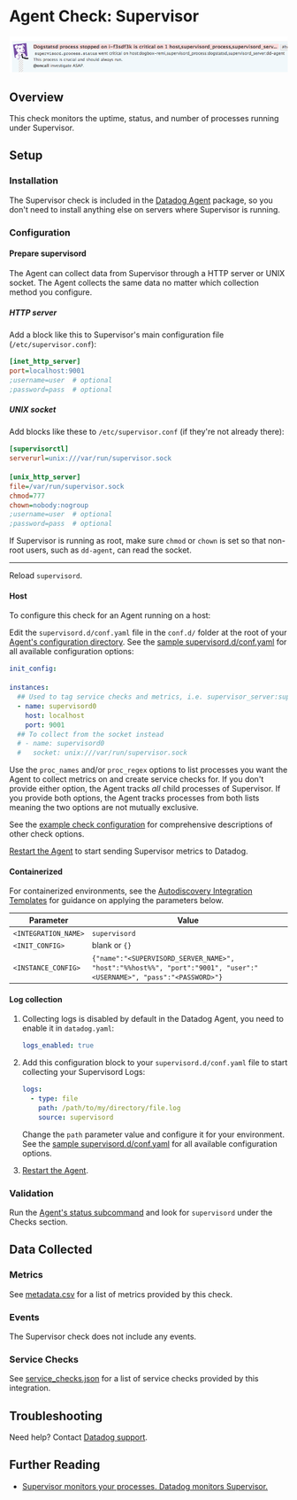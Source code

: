 # Agent Check: Supervisor

![Supervisor Event][1]

## Overview

This check monitors the uptime, status, and number of processes running under Supervisor.

## Setup

### Installation

The Supervisor check is included in the [Datadog Agent][2] package, so you don't need to install anything else on servers where Supervisor is running.

### Configuration

#### Prepare supervisord

The Agent can collect data from Supervisor through a HTTP server or UNIX socket. The Agent collects the same data no matter which collection method you configure.

##### HTTP server

Add a block like this to Supervisor's main configuration file (`/etc/supervisor.conf`):

```ini
[inet_http_server]
port=localhost:9001
;username=user  # optional
;password=pass  # optional
```

##### UNIX socket

Add blocks like these to `/etc/supervisor.conf` (if they're not already there):

```ini
[supervisorctl]
serverurl=unix:///var/run/supervisor.sock

[unix_http_server]
file=/var/run/supervisor.sock
chmod=777
chown=nobody:nogroup
;username=user  # optional
;password=pass  # optional
```

If Supervisor is running as root, make sure `chmod` or `chown` is set so that non-root users, such as `dd-agent`, can read the socket.

---

Reload `supervisord`.

<!-- xxx tabs xxx -->
<!-- xxx tab "Host" xxx -->

#### Host

To configure this check for an Agent running on a host:

Edit the `supervisord.d/conf.yaml` file in the `conf.d/` folder at the root of your [Agent's configuration directory][3]. See the [sample supervisord.d/conf.yaml][4] for all available configuration options:

```yaml
init_config:

instances:
  ## Used to tag service checks and metrics, i.e. supervisor_server:supervisord0
  - name: supervisord0
    host: localhost
    port: 9001
  ## To collect from the socket instead
  # - name: supervisord0
  #   socket: unix:///var/run/supervisor.sock
```

Use the `proc_names` and/or `proc_regex` options to list processes you want the Agent to collect metrics on and create service checks for. If you don't provide either option, the Agent tracks _all_ child processes of Supervisor. If you provide both options, the Agent tracks processes from both lists meaning the two options are not mutually exclusive.

See the [example check configuration][4] for comprehensive descriptions of other check options.

[Restart the Agent][5] to start sending Supervisor metrics to Datadog.

<!-- xxz tab xxx -->
<!-- xxx tab "Containerized" xxx -->

#### Containerized

For containerized environments, see the [Autodiscovery Integration Templates][6] for guidance on applying the parameters below.

| Parameter            | Value                                                                                                              |
| -------------------- | ------------------------------------------------------------------------------------------------------------------ |
| `<INTEGRATION_NAME>` | `supervisord`                                                                                                      |
| `<INIT_CONFIG>`      | blank or `{}`                                                                                                      |
| `<INSTANCE_CONFIG>`  | `{"name":"<SUPERVISORD_SERVER_NAME>", "host":"%%host%%", "port":"9001", "user":"<USERNAME>", "pass":"<PASSWORD>"}` |

<!-- xxz tab xxx -->
<!-- xxz tabs xxx -->

#### Log collection



1. Collecting logs is disabled by default in the Datadog Agent, you need to enable it in `datadog.yaml`:

   ```yaml
   logs_enabled: true
   ```

2. Add this configuration block to your `supervisord.d/conf.yaml` file to start collecting your Supervisord Logs:

   ```yaml
   logs:
     - type: file
       path: /path/to/my/directory/file.log
       source: supervisord
   ```

   Change the `path` parameter value and configure it for your environment.
   See the [sample supervisord.d/conf.yaml][4] for all available configuration options.

3. [Restart the Agent][5].

### Validation

Run the [Agent's status subcommand][7] and look for `supervisord` under the Checks section.

## Data Collected

### Metrics

See [metadata.csv][8] for a list of metrics provided by this check.

### Events

The Supervisor check does not include any events.

### Service Checks

See [service_checks.json][9] for a list of service checks provided by this integration.

## Troubleshooting

Need help? Contact [Datadog support][10].

## Further Reading

- [Supervisor monitors your processes. Datadog monitors Supervisor.][11]

[1]: https://raw.githubusercontent.com/DataDog/integrations-core/master/supervisord/images/supervisorevent.png
[2]: https://app.datadoghq.com/account/settings/agent/latest
[3]: https://docs.datadoghq.com/agent/guide/agent-configuration-files/#agent-configuration-directory
[4]: https://github.com/DataDog/integrations-core/blob/master/supervisord/datadog_checks/supervisord/data/conf.yaml.example
[5]: https://docs.datadoghq.com/agent/guide/agent-commands/#start-stop-and-restart-the-agent
[6]: https://docs.datadoghq.com/agent/kubernetes/integrations/
[7]: https://docs.datadoghq.com/agent/guide/agent-commands/#agent-status-and-information
[8]: https://github.com/DataDog/integrations-core/blob/master/supervisord/metadata.csv
[9]: https://github.com/DataDog/integrations-core/blob/master/supervisord/assets/service_checks.json
[10]: https://docs.datadoghq.com/help/
[11]: https://www.datadoghq.com/blog/supervisor-monitors-your-processes-datadog-monitors-supervisor
